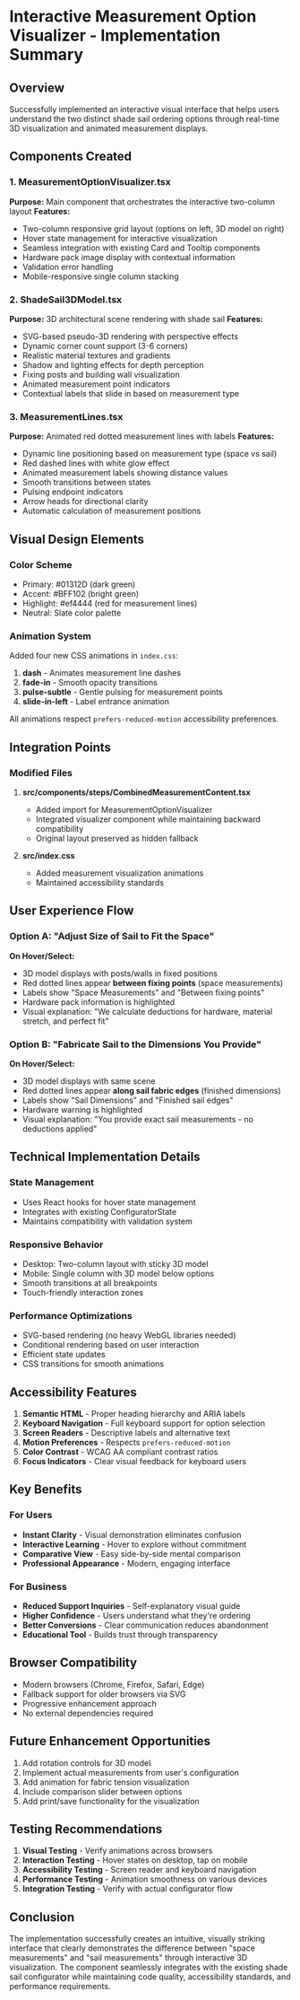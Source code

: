 # Interactive Measurement Option Visualizer - Implementation Summary

## Overview

Successfully implemented an interactive visual interface that helps users understand the two distinct shade sail ordering options through real-time 3D visualization and animated measurement displays.

## Components Created

### 1. MeasurementOptionVisualizer.tsx
**Purpose:** Main component that orchestrates the interactive two-column layout
**Features:**
- Two-column responsive grid layout (options on left, 3D model on right)
- Hover state management for interactive visualization
- Seamless integration with existing Card and Tooltip components
- Hardware pack image display with contextual information
- Validation error handling
- Mobile-responsive single column stacking

### 2. ShadeSail3DModel.tsx
**Purpose:** 3D architectural scene rendering with shade sail
**Features:**
- SVG-based pseudo-3D rendering with perspective effects
- Dynamic corner count support (3-6 corners)
- Realistic material textures and gradients
- Shadow and lighting effects for depth perception
- Fixing posts and building wall visualization
- Animated measurement point indicators
- Contextual labels that slide in based on measurement type

### 3. MeasurementLines.tsx
**Purpose:** Animated red dotted measurement lines with labels
**Features:**
- Dynamic line positioning based on measurement type (space vs sail)
- Red dashed lines with white glow effect
- Animated measurement labels showing distance values
- Smooth transitions between states
- Pulsing endpoint indicators
- Arrow heads for directional clarity
- Automatic calculation of measurement positions

## Visual Design Elements

### Color Scheme
- Primary: #01312D (dark green)
- Accent: #BFF102 (bright green)
- Highlight: #ef4444 (red for measurement lines)
- Neutral: Slate color palette

### Animation System
Added four new CSS animations in `index.css`:
1. **dash** - Animates measurement line dashes
2. **fade-in** - Smooth opacity transitions
3. **pulse-subtle** - Gentle pulsing for measurement points
4. **slide-in-left** - Label entrance animation

All animations respect `prefers-reduced-motion` accessibility preferences.

## Integration Points

### Modified Files
1. **src/components/steps/CombinedMeasurementContent.tsx**
   - Added import for MeasurementOptionVisualizer
   - Integrated visualizer component while maintaining backward compatibility
   - Original layout preserved as hidden fallback

2. **src/index.css**
   - Added measurement visualization animations
   - Maintained accessibility standards

## User Experience Flow

### Option A: "Adjust Size of Sail to Fit the Space"
**On Hover/Select:**
- 3D model displays with posts/walls in fixed positions
- Red dotted lines appear **between fixing points** (space measurements)
- Labels show "Space Measurements" and "Between fixing points"
- Hardware pack information is highlighted
- Visual explanation: "We calculate deductions for hardware, material stretch, and perfect fit"

### Option B: "Fabricate Sail to the Dimensions You Provide"
**On Hover/Select:**
- 3D model displays with same scene
- Red dotted lines appear **along sail fabric edges** (finished dimensions)
- Labels show "Sail Dimensions" and "Finished sail edges"
- Hardware warning is highlighted
- Visual explanation: "You provide exact sail measurements - no deductions applied"

## Technical Implementation Details

### State Management
- Uses React hooks for hover state management
- Integrates with existing ConfiguratorState
- Maintains compatibility with validation system

### Responsive Behavior
- Desktop: Two-column layout with sticky 3D model
- Mobile: Single column with 3D model below options
- Smooth transitions at all breakpoints
- Touch-friendly interaction zones

### Performance Optimizations
- SVG-based rendering (no heavy WebGL libraries needed)
- Conditional rendering based on user interaction
- Efficient state updates
- CSS transitions for smooth animations

## Accessibility Features

1. **Semantic HTML** - Proper heading hierarchy and ARIA labels
2. **Keyboard Navigation** - Full keyboard support for option selection
3. **Screen Readers** - Descriptive labels and alternative text
4. **Motion Preferences** - Respects `prefers-reduced-motion`
5. **Color Contrast** - WCAG AA compliant contrast ratios
6. **Focus Indicators** - Clear visual feedback for keyboard users

## Key Benefits

### For Users
- **Instant Clarity** - Visual demonstration eliminates confusion
- **Interactive Learning** - Hover to explore without commitment
- **Comparative View** - Easy side-by-side mental comparison
- **Professional Appearance** - Modern, engaging interface

### For Business
- **Reduced Support Inquiries** - Self-explanatory visual guide
- **Higher Confidence** - Users understand what they're ordering
- **Better Conversions** - Clear communication reduces abandonment
- **Educational Tool** - Builds trust through transparency

## Browser Compatibility

- Modern browsers (Chrome, Firefox, Safari, Edge)
- Fallback support for older browsers via SVG
- Progressive enhancement approach
- No external dependencies required

## Future Enhancement Opportunities

1. Add rotation controls for 3D model
2. Implement actual measurements from user's configuration
3. Add animation for fabric tension visualization
4. Include comparison slider between options
5. Add print/save functionality for the visualization

## Testing Recommendations

1. **Visual Testing** - Verify animations across browsers
2. **Interaction Testing** - Hover states on desktop, tap on mobile
3. **Accessibility Testing** - Screen reader and keyboard navigation
4. **Performance Testing** - Animation smoothness on various devices
5. **Integration Testing** - Verify with actual configurator flow

## Conclusion

The implementation successfully creates an intuitive, visually striking interface that clearly demonstrates the difference between "space measurements" and "sail measurements" through interactive 3D visualization. The component seamlessly integrates with the existing shade sail configurator while maintaining code quality, accessibility standards, and performance requirements.
